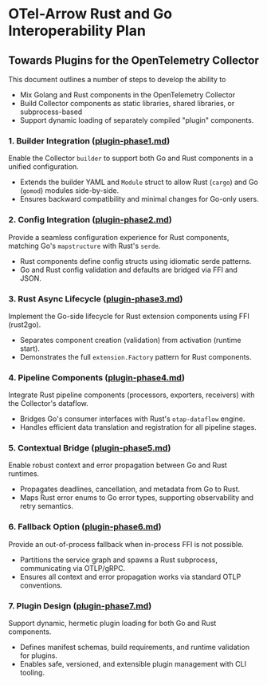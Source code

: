 # OTel-Arrow Rust and Go Interoperability Plan

## Towards Plugins for the OpenTelemetry Collector

This document outlines a number of steps to develop the ability to

- Mix Golang and Rust components in the OpenTelemetry Collector
- Build Collector components as static libraries, shared libraries, or subprocess-based
- Support dynamic loading of separately compiled "plugin" components.

### 1. Builder Integration ([plugin-phase1.md](plugin-phase1.md))

Enable the Collector `builder` to support both Go and Rust
components in a unified configuration.

- Extends the builder YAML and `Module` struct to allow Rust (`cargo`)
  and Go (`gomod`) modules side-by-side.
- Ensures backward compatibility and minimal changes for Go-only users.

### 2. Config Integration ([plugin-phase2.md](plugin-phase2.md))

Provide a seamless configuration experience for Rust
components, matching Go's `mapstructure` with Rust's `serde`.

- Rust components define config structs using idiomatic serde patterns.
- Go and Rust config validation and defaults are bridged via FFI and JSON.

### 3. Rust Async Lifecycle ([plugin-phase3.md](plugin-phase3.md))

Implement the Go-side lifecycle for Rust extension
components using FFI (rust2go).

- Separates component creation (validation) from activation (runtime start).
- Demonstrates the full `extension.Factory` pattern for Rust components.

### 4. Pipeline Components ([plugin-phase4.md](plugin-phase4.md))

Integrate Rust pipeline components (processors, exporters,
receivers) with the Collector's dataflow.

- Bridges Go's consumer interfaces with Rust's `otap-dataflow` engine.
- Handles efficient data translation and registration for all pipeline stages.

### 5. Contextual Bridge ([plugin-phase5.md](plugin-phase5.md))

Enable robust context and error propagation between Go and Rust runtimes.

- Propagates deadlines, cancellation, and metadata from Go to Rust.
- Maps Rust error enums to Go error types, supporting observability and retry semantics.

### 6. Fallback Option ([plugin-phase6.md](plugin-phase6.md))

Provide an out-of-process fallback when in-process FFI is not possible.

- Partitions the service graph and spawns a Rust subprocess, communicating via OTLP/gRPC.
- Ensures all context and error propagation works via standard OTLP conventions.

### 7. Plugin Design ([plugin-phase7.md](plugin-phase7.md))

Support dynamic, hermetic plugin loading for both Go and Rust components.

- Defines manifest schemas, build requirements, and runtime validation for plugins.
- Enables safe, versioned, and extensible plugin management with CLI tooling.
